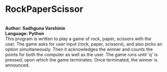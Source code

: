 # RockPaperScissor
<br>
<b>Author: Sadhguna Varshinie</b>
<br>
<b>Language: Python</b>
<br>
This program is written to play a game of rock, paper, scissors with the user. The game asks for user input (rock, paper, scissors), and also picks an option simultaneously. Then it acknowledges the winner and counts the points for both the computer as well as the user. The game runs until 'q' is pressed, upon which the game terminates. Once terminated, the winner is announced.
